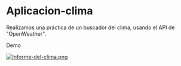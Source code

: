 # Aplicacion-clima
Realizamos una práctica de un buscador del clima, usando el API de "OpenWeather".

Demo

[![Informe-del-clima.png](https://i.postimg.cc/hGCjphjm/Informe-del-clima.png)](https://postimg.cc/sBhs2j5f)


